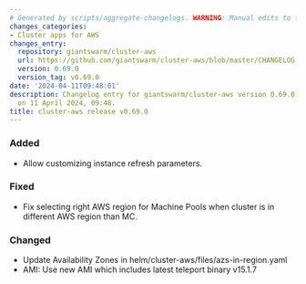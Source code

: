 ```yaml
---
# Generated by scripts/aggregate-changelogs. WARNING: Manual edits to this files will be overwritten.
changes_categories:
- Cluster apps for AWS
changes_entry:
  repository: giantswarm/cluster-aws
  url: https://github.com/giantswarm/cluster-aws/blob/master/CHANGELOG.md#0690---2024-04-11
  version: 0.69.0
  version_tag: v0.69.0
date: '2024-04-11T09:48:01'
description: Changelog entry for giantswarm/cluster-aws version 0.69.0, published
  on 11 April 2024, 09:48.
title: cluster-aws release v0.69.0
---
```


### Added
- Allow customizing instance refresh parameters.
### Fixed
- Fix selecting right AWS region for Machine Pools when cluster is in different AWS region than MC.
### Changed
- Update Availability Zones in helm/cluster-aws/files/azs-in-region.yaml
- AMI: Use new AMI which includes latest teleport binary v15.1.7
